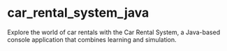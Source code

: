 # car_rental_system_java
Explore the world of car rentals with the Car Rental System, a Java-based console application that combines learning and simulation. 

